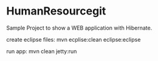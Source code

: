 HumanResourcegit
================

Sample Project to show a WEB application with Hibernate.

create eclipse files:
mvn ecplise:clean eclipse:eclipse

run app:
mvn clean jetty:run